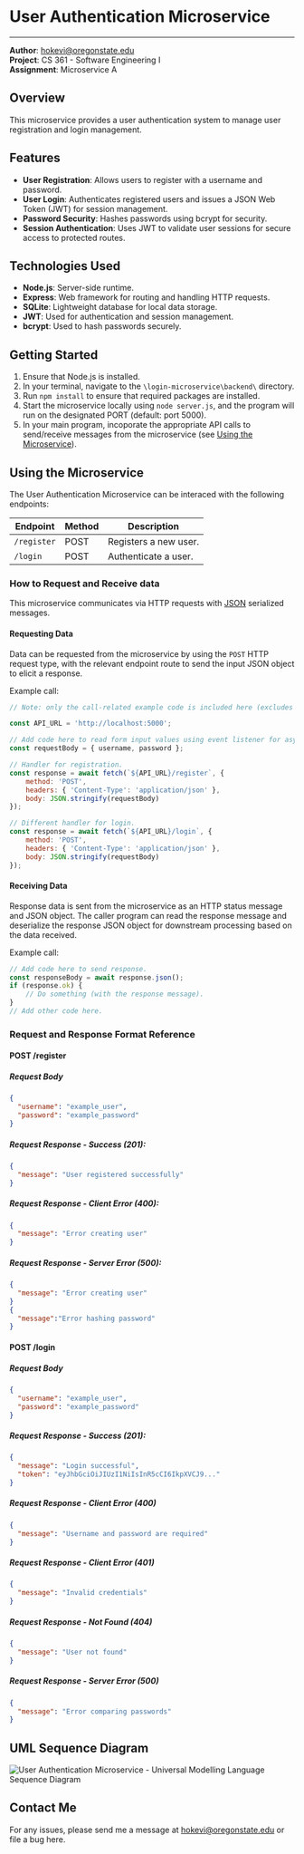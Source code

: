# User Authentication Microservice

---

**Author**: hokevi@oregonstate.edu  
**Project**: CS 361 - Software Engineering I  
**Assignment**: Microservice A

## Overview

This microservice provides a user authentication system to manage user registration and login management.

## Features
*   **User Registration**: Allows users to register with a username and password.
*   **User Login**: Authenticates registered users and issues a JSON Web Token (JWT) for session management.
*    **Password Security**: Hashes passwords using bcrypt for security.
*    **Session Authentication**: Uses JWT to validate user sessions for secure access to protected routes.

## Technologies Used
- **Node.js**: Server-side runtime.
- **Express**: Web framework for routing and handling HTTP requests.
- **SQLite**: Lightweight database for local data storage.
- **JWT**: Used for authentication and session management.
- **bcrypt**: Used to hash passwords securely.

## Getting Started
1.  Ensure that Node.js is installed.
2.  In your terminal, navigate to the `\login-microservice\backend\` directory.
3.  Run `npm install` to ensure that required packages are installed.
4.  Start the microservice locally using `node server.js`, and the program will run on the designated PORT (default: port 5000).
5.  In your main program, incoporate the appropriate API calls to send/receive messages from the microservice (see [Using the Microservice](#using-the-microservice)).

## Using the Microservice
The User Authentication Microservice can be interaced with the following endpoints:

| Endpoint    | Method | Description           |
| ----------- | ------ | --------------------- |
| `/register` |  POST  | Registers a new user. |
| `/login`    |  POST  | Authenticate a user.  |

### How to Request and Receive data
This microservice communicates via HTTP requests with [JSON](https://en.wikipedia.org/wiki/JSON) serialized messages.

#### Requesting Data
Data can be requested from the microservice by using the `POST` HTTP request type, with the relevant endpoint route to send the input JSON object to elicit a response.

Example call:
```JavaScript
// Note: only the call-related example code is included here (excludes HTML form inputs and other JavaScript).

const API_URL = 'http://localhost:5000';

// Add code here to read form input values using event listener for async function.
const requestBody = { username, password };

// Handler for registration.
const response = await fetch(`${API_URL}/register`, {
    method: 'POST',
    headers: { 'Content-Type': 'application/json' },
    body: JSON.stringify(requestBody)
});

// Different handler for login.
const response = await fetch(`${API_URL}/login`, {
    method: 'POST',
    headers: { 'Content-Type': 'application/json' },
    body: JSON.stringify(requestBody)
});

```

#### Receiving Data
Response data is sent from the microservice as an HTTP status message and JSON object. The caller program can read the response message and deserialize the response JSON object for downstream processing based on the data received.

Example call: 
```JavaScript
// Add code here to send response.
const responseBody = await response.json();
if (response.ok) {
    // Do something (with the response message).
} 
// Add other code here.
```

### Request and Response Format Reference
#### POST /register
##### Request Body
```json
{
  "username": "example_user",
  "password": "example_password"
}
```

##### Request Response - Success (201):
```json
{
  "message": "User registered successfully"
}
```


##### Request Response - Client Error (400):
```json
{
  "message": "Error creating user"
}
```

##### Request Response - Server Error (500):
```json
{
  "message": "Error creating user"
}
{
  "message":"Error hashing password"
}
```

#### POST /login
##### Request Body
```json
{
  "username": "example_user",
  "password": "example_password"
}
```

##### Request Response - Success (201):
```json
{
  "message": "Login successful",
  "token": "eyJhbGciOiJIUzI1NiIsInR5cCI6IkpXVCJ9..."
}
```

##### Request Response - Client Error (400)
```json
{
  "message": "Username and password are required"
}
```

##### Request Response - Client Error (401)
```json
{
  "message": "Invalid credentials"
}
```


##### Request Response - Not Found (404)
```json
{
  "message": "User not found"
}
```

##### Request Response - Server Error (500)
```json
{
  "message": "Error comparing passwords"
}
```

## UML Sequence Diagram
![User Authentication Microservice - Universal Modelling Language Sequence Diagram](uml.png)


## Contact Me 
For any issues, please send me a message at hokevi@oregonstate.edu or file a bug here.